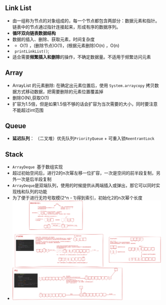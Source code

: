 ## Link List
-  由一组称为节点的对象组成的，每一个节点都包含两部分：数据元素和指针。链表中的节点通过指针连接起来，形成有序的数据序列。
-  **循环双向链表数据结构**
-  数据的插入、删除、获取元素，时间复杂度 
- - O(1) ，(删除节点)O(1)，(根据元素删除)O(n) ，O(n)
- ` printLinkList()`;
-  适合需要**频繁插入和删除**的操作，不确定数据量。不适用于频繁访问元素

## Array
- ArrayList 的元素删除: 在确定出元素位置后，使用 `System.arraycopy` 拷贝数据方式移动数据，把需要删除的元素位置覆盖掉
- 删除O(N),获取O(1)
- 扩容为1.5倍，但是如果1.5倍不够的话会扩容为当次需要的大小，同时要注意不能超过int范围

## Queue
- **延迟队列**： （二叉堆）优先队列`PriorityQueue`  + 可重入锁`ReentrantLock `

## Stack
- `ArrayDeque `基于数组实现
- 超过初始空间后，进行2的n次幂左移一位扩容，一次是空间的前半段复制，另外一次是后半段复制
- `ArrayDeque`是双端队列，使用的时候提供从两端插入或弹出，那它可以同时实现栈和队列的功能
- 为了便于进行无符号取模(2^n - 1)得到索引，初始化2的n次幂个长度
- ![img.png](img.png)